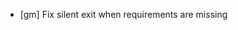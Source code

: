 *   \[gm] Fix silent exit when requirements are missing

[#1261]: https://github.com/informalsystems/ibc-rs/issues/1261
